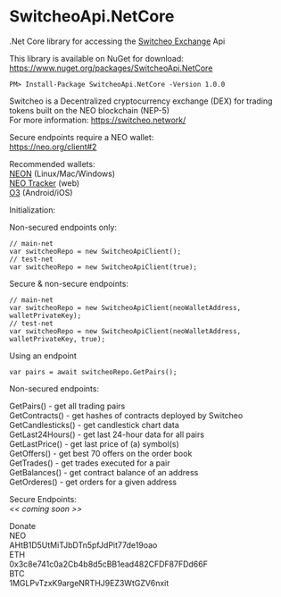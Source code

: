 # SwitcheoApi.NetCore  
.Net Core library for accessing the [Switcheo Exchange](https://switcheo.exchange) Api  

This library is available on NuGet for download: https://www.nuget.org/packages/SwitcheoApi.NetCore
```
PM> Install-Package SwitcheoApi.NetCore -Version 1.0.0
```

Switcheo is a Decentralized cryptocurrency exchange (DEX) for trading tokens built on the NEO blockchain (NEP-5)  
For more information: https://switcheo.network/  

Secure endpoints require a NEO wallet:  
https://neo.org/client#2  

Recommended wallets:  
[NEON](https://github.com/CityOfZion/neon-wallet) (Linux/Mac/Windows)  
[NEO Tracker](https://neotracker.io/wallet) (web)  
[O3](https://o3.network/) (Android/iOS)  

  
Initialization:  
  
Non-secured endpoints only:  
```
// main-net  
var switcheoRepo = new SwitcheoApiClient();  
// test-net  
var switcheoRepo = new SwitcheoApiClient(true);
```  
  
Secure & non-secure endpoints:  
```
// main-net  
var switcheoRepo = new SwitcheoApiClient(neoWalletAddress, walletPrivateKey);  
// test-net  
var switcheoRepo = new SwitcheoApiClient(neoWalletAddress, walletPrivateKey, true);
```  
  
Using an endpoint  
```
var pairs = await switcheoRepo.GetPairs();
```  

Non-secured endpoints:  

GetPairs() - get all trading pairs  
GetContracts() - get hashes of contracts deployed by Switcheo  
GetCandlesticks() - get candlestick chart data  
GetLast24Hours() - get last 24-hour data for all pairs  
GetLastPrice() - get last price of (a) symbol(s)  
GetOffers() - get best 70 offers on the order book  
GetTrades() - get trades executed for a pair  
GetBalances() - get contract balance of an address  
GetOrderes() - get orders for a given address  
  
Secure Endpoints:  
*<< coming soon >>*  

Donate  
NEO   
AHtB1D5UtMiTJbDTn5pfJdPit77de19oao  
ETH  
0x3c8e741c0a2Cb4b8d5cBB1ead482CFDF87FDd66F  
BTC  
1MGLPvTzxK9argeNRTHJ9EZ3WtGZV6nxit  
